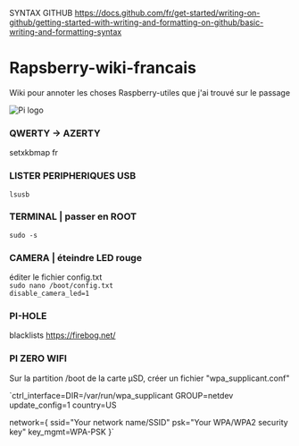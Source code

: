 SYNTAX GITHUB
https://docs.github.com/fr/get-started/writing-on-github/getting-started-with-writing-and-formatting-on-github/basic-writing-and-formatting-syntax

# Rapsberry-wiki-francais
Wiki pour annoter les choses Raspberry-utiles que j'ai trouvé sur le passage

![Pi logo](https://www.raspberrypi.com/app/uploads/2022/02/COLOUR-Raspberry-Pi-Symbol-Registered.png)

### QWERTY -> AZERTY
setxkbmap fr

### LISTER PERIPHERIQUES USB
`lsusb`

### TERMINAL | passer en ROOT
`sudo -s`

### CAMERA | éteindre LED rouge
éditer le fichier config.txt
<br>`sudo nano /boot/config.txt`
<br>`disable_camera_led=1`

### PI-HOLE
blacklists
https://firebog.net/

### PI ZERO WIFI
Sur la partition /boot de la carte µSD,
créer un fichier "wpa_supplicant.conf"

`ctrl_interface=DIR=/var/run/wpa_supplicant GROUP=netdev
update_config=1
country=US

network={
     ssid="Your network name/SSID"
     psk="Your WPA/WPA2 security key"
     key_mgmt=WPA-PSK
}`
